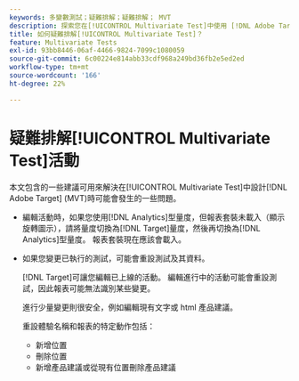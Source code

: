```yaml
---
keywords: 多變數測試；疑難排解；疑難排解； MVT
description: 探索您在[!UICONTROL Multivariate Test]中使用 [!DNL Adobe Target] (MVT)活動時可能遇到的挑戰，以及建議的解決方案。
title: 如何疑難排解[!UICONTROL Multivariate Test]？
feature: Multivariate Tests
exl-id: 93bb8446-06af-4466-9824-7099c1080059
source-git-commit: 6c00224e814abb33cdf968a249bd36fb2e5ed2ed
workflow-type: tm+mt
source-wordcount: '166'
ht-degree: 22%

---
```


# 疑難排解[!UICONTROL Multivariate Test]活動

本文包含的一些建議可用來解決在[!UICONTROL Multivariate Test]中設計[!DNL Adobe Target] (MVT)時可能會發生的一些問題。

* 編輯活動時，如果您使用[!DNL Analytics]型量度，但報表套裝未載入（顯示旋轉圖示），請將量度切換為[!DNL Target]量度，然後再切換為[!DNL Analytics]型量度。 報表套裝現在應該會載入。
* 如果您變更已執行的測試，可能會重設測試及其資料。

  [!DNL Target]可讓您編輯已上線的活動。 編輯進行中的活動可能會重設測試，因此報表可能無法識別某些變更。

  進行少量變更則很安全，例如編輯現有文字或 html 產品建議。

  重設體驗名稱和報表的特定動作包括：

   * 新增位置
   * 刪除位置
   * 新增產品建議或從現有位置刪除產品建議
